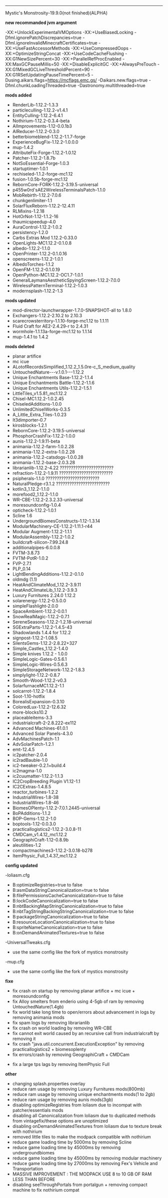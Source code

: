 ---------------------------------------------------------------------------------

Mystic's Monstrosity-19.9.0(not finished)(ALPHA)

**new recommanded jvm argument**

-XX:+UnlockExperimentalVMOptions -XX:+UseBiasedLocking -Dfml.ignorePatchDiscrepancies=true -Dfml.ignoreInvalidMinecraftCertificates=true -XX:+UseFastAccessorMethods  -XX:+UseCompressedOops -XX:+OptimizeStringConcat  -XX:+UseCodeCacheFlushing -XX:G1NewSizePercent=30 -XX:+ParallelRefProcEnabled -XX:MaxGCPauseMillis=50 -XX:+DisableExplicitGC -XX:+AlwaysPreTouch -XX:G1MixedGCLiveThresholdPercent=90 -XX:G1RSetUpdatingPauseTimePercent=5 -Dusing.aikars.flags=https://mcflags.emc.gs/ -Daikars.new.flags=true -Dfml.chunkLoadingThreaded=true -Dastronomy.multithreaded=true 

**mods added**

* RenderLib-1.12.2-1.3.3
* particleculling-1.12.2-v1.4.1
* EntityCulling-1.12.2-6.4.1
* Nothirium-1.12.2-0.3.4-beta
* AIImprovements-1.12-0.0.1b3
* AIReducer-1.12.2-0.3.0
* betterbiomeblend-1.12.2-1.1.7-forge
* ExperienceBugFix-1.12.2-1.0.0.0
* mup-1.4.2
* AttributeFix-Forge-1.12.2-1.0.12
* Patcher-1.12.2-1.8.7b
* NotSoEssential-Forge-1.0.3
* startuptimer-1.0.1
* rechiseled-1.1.2-forge-mc1.12
* fusion-1.0.5b-forge-mc1.12
* RebornCore-FORK-1.12.2-3.19.5-universal
* p455w0rd'sAE2WirelessTerminalsPatch-1.1.0
* MobRebirth-1.12.2-7.0.6
* chunkgenlimiter-1.1
* SolarFluxReborn-1.12.2-12.4.11
* RLMixins-1.2.18
* HotOrNot-1.12-1.1.2-16
* thaumicspeedup-4.0
* AuraControl-1.12.2-1.0.2
* persistency-1.2.0
* Carbs Extras Mod 1.12.2-0.33.0
* OpenLights-MC1.12.2-0.1.0.8
* albedo-1.12.2-1.1.0
* OpenPrinter-1.12.2-0.1.0.16
* openscreens-1.12.2-1.0.1
* AlbedoTorches-1.1.2
* OpenFM-1.12.2-0.1.0.19
* OpenPython-MC1.12.2-OC1.7-1.0.1
* GeneralLaymansAestheticSpyingScreen-1.12.2-7.0.0
* WirelessPatternTerminal-1.12.2-1.0.3
* modernsplash-1.12.2-1.3

**mods updated**

* mod-director-launchwrapper-1.7.0-SNAPSHOT-all to 1.8.0
* Exchangers-1.12.2-2.10.2 to 2.10.3
* scarecrowsterritory-1.1.10-forge-mc1.12 to 1.1.11
* Fluid Craft for AE2-2.4.29-r to 2.4.31
* wormhole-1.1.13a-forge-mc1.12 to 1.1.14
* mup-1.4.1 to 1.4.2

**mods deleted**

* planar artifice 
* mc icue
* ALotofRecordsSimplified_1.12.2_1.5.0re-c_S_medium_quality
* UntouchedNature---v.1.0.1---1.12.2
* Unique Enchantments Base-1.12.2-1.1.4
* Unique Enchantments Battle-1.12.2-1.1.6
* Unique Enchantments Utils-1.12.2-1.5.1
* LittleTiles_v1.5.81_mc1.12.2
* Chisel-MC1.12.2-1.0.2.45
* ChiseledAdditions-1.0.0
* UnlimitedChiselWorks-0.3.5
* A_Little_Extra_Tiles-1.0.23
* lt3dimporter-0.7
* kirosblocks-1.2.1
* RebornCore-1.12.2-3.19.5-universal
* PhosphorCrashFix-1.12.2-1.0.0
* aunis-1.12.2-1.9.11-beta
* animania-1.12.2-farm-1.0.2.28
* animania-1.12.2-extra-1.0.2.28
* animania-1.12.2-catsdogs-1.0.0.28
* animania-1.12.2-base-2.0.3.28
* librarianlib-1.12.2-4.22 ????????????????????????
* refraction-1.12.2-1.9.11 ????????????????????????
* psipherals-1.1.0 ????????????????????????
* NaturalPledge-r3.1.2 ????????????????????????
* kotlin3_1.12.2-1.1.0 
* morefood2_1.12.2-1.1.0
* WR-CBE-1.12.2-2.3.2.33-universal
* moresoundconfig-1.0.4
* opticheck-1.12.2-1.0.1
* Scline 1.6
* UndergroundBiomesConstructs-1.12-1.3.14
* ModularMachinery-CE-1.12.2-1.11.1-r44
* Modular Augment-1.12.2-1.1.1
* ModularAssembly-1.12.2-1.0.2
* buildcraft-silicon-7.99.24.8
* additionalpipes-6.0.0.8
* FVTM-3.8.73
* FVTM-PotR-1.0.2
* FVP-2.7.1
* PLP_0.14
* LightBendingAdditions-1.12.2-0.1.0
* oldmdg (1.1)
* HeatAndClimateMod_1.12.2-3.9.11
* HeatAndClimateLib_1.12.2-3.9.3
* Luxury Furnitures 2.24.0 1.12.2
* solarenergy-1.12.2-0.5.0.0
* simpleFlashlight-2.0.0
* SpaceAmbient-1.12.2-0.0.1
* SnowRealMagic-1.12.2-0.7.1
* SereneSeasons-1.12.2-1.2.18-universal
* SGExtraParts-1.12.2-1.4.5-43
* Shadowlands 1.4.4 for 1.12.2
* signpost-1.12.2-1.08.5
* SilentsGems-1.12.2-2.8.22+327
* Simple_Castles_1.12.2-1.4.0
* Simple knives 1.12.2 - 1.0.0
* SimpleLogic-Gates-0.5.6.1
* SimpleLogic-Wires-0.5.6.3
* SimpleStorageNetwork-1.12.2-1.8.3
* simplylight-1.12.2-0.8.7
* Smooth-Wood-1.12.2-v0.3
* SolarfurnaceMC1.12.2-1.1
* solcarrot-1.12.2-1.8.4
* Soot-1.10-hotfix
* BorealisExpansion-0.3.10
* ColoredLux-1.12.2-12.6.32
* more-blocks10.2
* placeableitems-3.3
* industrialcraft-2-2.8.222-ex112
* Advanced Machines-61.0.1
* Advanced Solar Panels-4.3.0
* AdvMachinesPatch-1.1
* AdvSolarPatch-1.2.1
* emt-12.4.5
* ic2patcher-2.0.4
* ic2radBauble-1.0
* ic2-tweaker-0.2.1+build.4
* ic2magma-1.0
* ic2cuumatter-1.12.2-1.1.3
* IC2CropBreeding Plugin V1.12-1.1
* IC2CExtras-1.4.8.5
* reactor_turbines-1.2.2
* IndustrialWires-1.8-38
* IndustrialWires-1.8-46
* BiomesOPlenty-1.12.2-7.0.1.2445-universal
* BoPAdditions-1.1.2
* BOP-Gems-1.12.2-1.0
* boptools-1.12-0.0.3.0
* practicallogistics2-1.12.2-3.0.8-11
* CMDCam_v1.4.12_mc1.12.2
* GeographiCraft-1.12-0.8.9b
* aleutilities-1.2
* compactmachines3-1.12.2-3.0.18-b278
* ItemPhysic_Full_1.4.37_mc1.12.2

**config updated**

-loliasm.cfg
* B:optimizeRegistries=true to false
* B:asmDataStringCanonicalization=true to false
* B:filePermissionsCacheCanonicalization=true to false
* B:lockCodeCanonicalization=true to false
* B:nbtBackingMapStringCanonicalization=true to false
* B:nbtTagStringBackingStringCanonicalization=true to false
* B:packageStringCanonicalization=true to false
* B:resourceLocationCanonicalization=true to false
* B:spriteNameCanonicalization=true to false
* B:onDemandAnimatedTextures=true to false

-UniversalTweaks.cfg
* use the same config like the fork of mystics monstrosity

-mup.cfg
* use the same config like the fork of mystics monstrosity

**fixe**

* fix crash on startup by removing planar artifice + mc icue + moresoundconfig
* fix Alloy smelters from enderio using 4-5gb of ram by removing UntouchedNature(1.4gb)
* fix world take long time to open/errors about advancement in logs by removing animania mods 
* fix spam logs by removing librarianlib
* fix crash on world loading by removing WR-CBE
* fix cannot exit world caused by an recursive call from industrialcraft by removing it
* fix crash "java.util.concurrent.ExecutionException" by removing practicallogistics2 + biomesoplenty
* fix errors/crash by removing GeographiCraft + CMDCam
+ fix a large tps lags by removing ItemPhysic Full

**other**

* changing splash.properties overlay
* reduce ram usage by removing Luxury Furnitures mods(800mb)
* reduce ram usage by removing unique enchantments mods(1 to 2gb)
* reduce ram usage by removing aunis mods(3gb)
* disabling optimizeRegistries from loliasm due to incompat with patcher/essentials mods
* disabling all Canonicalization from loliasm due to duplicated methods from vintagefix/these options are unoptimized
* disabling onDemandAnimatedTextures from loliasm due to texture break with nothirium
* removed little tiles to make the modpack compatible with nothirium
* reduce game loading time by 5000ms by removing Scline
* reduce game loading time by 45000ms by removing undergroundbiomes
* reduce game loading time by 45000ms by removing modular machinery
* reduce game loading time by 27000ms by removing Fex's Vehicle and Transportation 
* MASSIVE IMPROVEMENT : THE MODPACK USE 8 to 10 GB OF RAM LESS THAN BEFORE
* disabling seeThroughPortals from portalgun + removing compact machine to fix nothirium compat